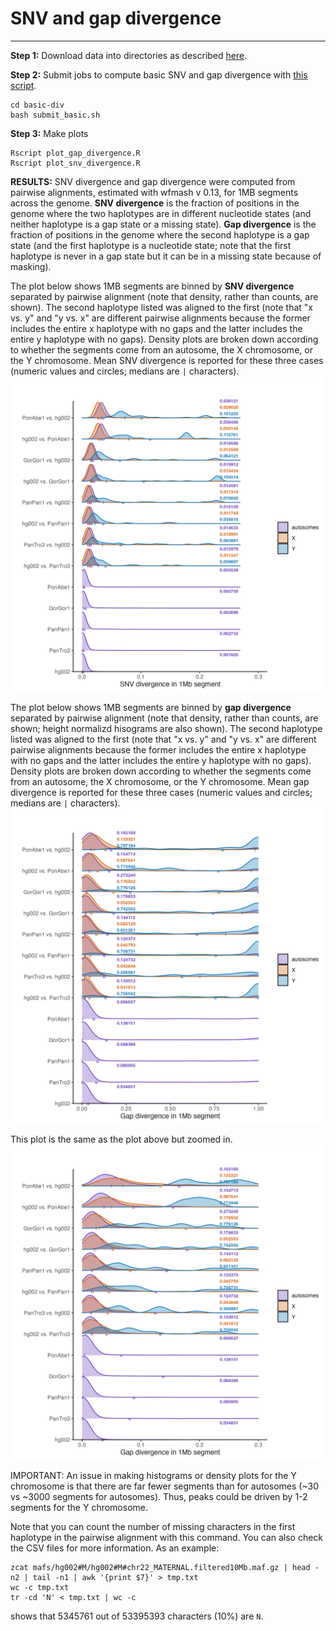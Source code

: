 # SNV and gap divergence
------------------------

**Step 1:** Download data into directories as described [here](download.md).

**Step 2:** Submit jobs to compute basic SNV and gap divergence with [this script](basic-div/submit_basic.sh).

```
cd basic-div
bash submit_basic.sh
```

**Step 3:** Make plots
```
Rscript plot_gap_divergence.R
Rscript plot_snv_divergence.R
```

**RESULTS:** 
SNV divergence and gap divergence were computed from pairwise alignments, estimated with wfmash v 0.13, for 1MB segments across the genome. **SNV divergence** is the fraction of positions in the genome where the two haplotypes are in different nucleotide states (and neither haplotype is a gap state or a missing state). **Gap divergence** is the fraction of positions in the genome where the second haplotype is a gap state (and the first haplotype is a nucleotide state; note that the first haplotype is never in a gap state but it can be in a missing state because of masking).

The plot below shows 1MB segments are binned by **SNV divergence** separated by pairwise alignment (note that density, rather than counts, are shown).
The second haplotype listed was aligned to the first (note that "x vs. y" and "y vs. x" are different pairwise alignments because the former includes the entire x haplotype with no gaps and the latter includes the entire y haplotype with no gaps).
Density plots are broken down according to whether the segments come from an autosome, the X chromosome, or the Y chromosome. Mean SNV divergence is reported for these three cases (numeric values and circles; medians are `|` characters).
![SNV divergence](basic-div/snv_divergence.png)

The plot below shows 1MB segments are binned by **gap divergence** separated by pairwise alignment (note that density, rather than counts, are shown; height normalizd hisograms are also shown). 
The second haplotype listed was aligned to the first (note that "x vs. y" and "y vs. x" are different pairwise alignments because the former includes the entire x haplotype with no gaps and the latter includes the entire y haplotype with no gaps).
Density plots are broken down according to whether the segments come from an autosome, the X chromosome, or the Y chromosome. Mean gap divergence is reported for these three cases (numeric values and circles; medians are `|` characters).
![Gap divergence](basic-div/gap_divergence.png)

This plot is the same as the plot above but zoomed in.
![Gap divergence](basic-div/gap_divergence_zoomed.png)

IMPORTANT: An issue in making histograms or density plots for the Y chromosome is that there are far fewer segments than for autosomes (~30 vs ~3000 segments for autosomes). Thus, peaks could be driven by 1-2 segments for the Y chromosome.

Note that you can count the number of missing characters in the first haplotype in the pairwise alignment with this command. You can also check the CSV files for more information.
As an example:
```
zcat mafs/hg002#M/hg002#M#chr22_MATERNAL.filtered10Mb.maf.gz | head -n2 | tail -n1 | awk '{print $7}' > tmp.txt
wc -c tmp.txt
tr -cd 'N' < tmp.txt | wc -c
```
shows that 5345761 out of 53395393 characters (10%) are `N`.